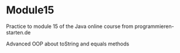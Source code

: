 # Module15

Practice to module 15 of the Java online course from programmieren-starten.de

Advanced OOP about toString and equals methods